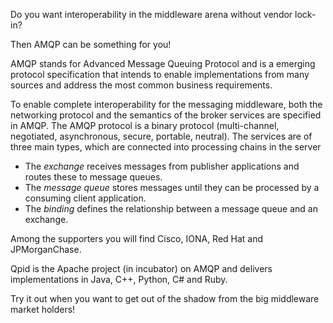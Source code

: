 Do you want interoperability in the middleware arena without vendor lock-in?

Then AMQP can be something for you!

AMQP stands for Advanced Message Queuing Protocol and is a emerging protocol specification that intends to enable implementations from many sources and address the most common business requirements.

To enable complete interoperability for the messaging middleware, both the networking protocol and the semantics of the broker services are specified in AMQP. The AMQP protocol is a binary protocol (multi-channel, negotiated, asynchronous, secure, portable, neutral). The services are of three main types, which are connected into processing chains in the server

- The _exchange_ receives messages from publisher applications and routes these to message queues.
- The _message queue_ stores messages until they can be processed by a consuming client application.
- The _binding_ defines the relationship between a message queue and an exchange.

Among the supporters you will find Cisco, IONA, Red Hat and JPMorganChase.

Qpid is the Apache project (in incubator) on AMQP and delivers implementations in Java, C++, Python, C# and Ruby.

Try it out when you want to get out of the shadow from the big middleware market holders!
